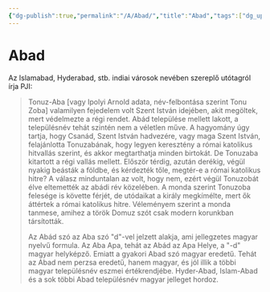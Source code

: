 ```yaml
---
{"dg-publish":true,"permalink":"/A/Abad/","title":"Abad","tags":["dg_uploaded"],"created":"2023-10-22T12:48","updated":"2023-10-25T12:19"}
---
```



# Abad

Az Islamabad, Hyderabad, stb. indiai városok nevében szereplő utótagról írja PJI:  
> Tonuz-Aba \[vagy Ipolyi Arnold adata, név-felbontása szerint Tonu Zoba\] valamilyen fejedelem volt Szent István idejében, akit megöltek, mert védelmezte a régi rendet. Abád települése mellett lakott, a településnév tehát szintén nem a véletlen műve. A hagyomány úgy tartja, hogy Csanád, Szent István hadvezére, vagy maga Szent István, felajánlotta Tonuzabának, hogy legyen keresztény a római katolikus hitvallás szerint, és akkor megtarthatja minden birtokát. De Tonuzaba kitartott a régi vallás mellett. Először térdig, azután derékig, végül nyakig beásták a földbe, és kérdezték tőle, megtér-e a római katolikus hitre? A válasz minduntalan az volt, hogy nem, ezért végül Tonuzobát élve eltemették az abádi rév közelében. A monda szerint Tonuzoba felesége is követte férjét, de utódaikat a király megkímélte, mert ők áttértek a római katolikus hitre. Véleményem szerint a monda tanmese, amihez a török Domuz szót csak modern korunkban társították.  
>
> Az Abád szó az Aba szó "d"-vel jelzett alakja, ami jellegzetes magyar nyelvű formula. Az Aba Apa, tehát az Abád az Apa Helye, a "-d" magyar helyképző. Emiatt a gyakori Abad szó magyar eredetű. Tehát az Abad nem perzsa eredetű, hanem magyar, és jól illik a többi magyar településnév eszmei értékrendjébe. Hyder-Abad, Islam-Abad és a sok többi Abad településnév magyar jelleget hordoz.  